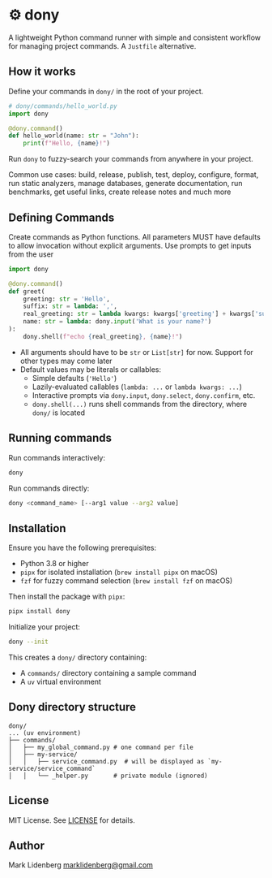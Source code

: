 # ⚙️ dony

A lightweight Python command runner with simple and consistent workflow for managing project 
commands. A `Justfile` alternative.

## How it works

Define your commands in `dony/` in the root of your project.

```python
# dony/commands/hello_world.py
import dony

@dony.command()
def hello_world(name: str = "John"):
    print(f"Hello, {name}!")	
```

Run `dony` to fuzzy-search your commands from anywhere in your project.

Common use cases: build, release, publish, test, deploy, configure, format, run static analyzers, manage databases, 
generate documentation, run benchmarks, get useful links, create release notes and much more

## Defining Commands

Create commands as Python functions. All parameters MUST have defaults to allow invocation without explicit arguments. Use prompts to get inputs from the user
```python
import dony

@dony.command()
def greet(
	greeting: str = 'Hello', 
	suffix: str = lambda: ',',
	real_greeting: str = lambda kwargs: kwargs['greeting'] + kwargs['suffix'],
	name: str = lambda: dony.input('What is your name?')
):
    dony.shell(f"echo {real_greeting}, {name}!")
```

- All arguments should have to be `str` or `List[str]` for now. Support for other types may come later
- Default values may be literals or callables:
	- Simple defaults (`'Hello'`)
	- Lazily-evaluated callables (`lambda: ...` or `lambda kwargs: ...`)
	- Interactive prompts via `dony.input`, `dony.select`, `dony.confirm`, etc.
	- `dony.shell(...)` runs shell commands from the directory, where `dony/` is located

## Running commands

Run commands interactively:

```bash
dony
```

Run commands directly:

```bash
dony <command_name> [--arg1 value --arg2 value]
```

## Installation

Ensure you have the following prerequisites:
- Python 3.8 or higher
- `pipx` for isolated installation (`brew install pipx` on macOS)
- `fzf` for fuzzy command selection (`brew install fzf` on macOS)

Then install the package with `pipx`:
```bash
pipx install dony
```

Initialize your project:

```bash
dony --init
```

This creates a `dony/` directory containing:
- A `commands/` directory containing a sample command
- A `uv` virtual environment

## Dony directory structure

```text
dony/
... (uv environment) 
├── commands/
│   ├── my_global_command.py # one command per file
│   ├── my-service/         
│   │   ├── service_command.py  # will be displayed as `my-service/service_command`
│   │   └── _helper.py       # private module (ignored)
```

## License

MIT License. See [LICENSE](LICENSE) for details.

## Author

Mark Lidenberg [marklidenberg@gmail.com](mailto\:marklidenberg@gmail.com)

